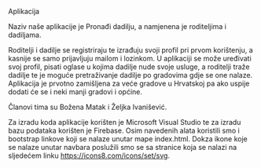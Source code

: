 Aplikacija

Naziv naše aplikacije je Pronađi dadilju, a namjenena je roditeljima i dadiljama.

Roditelji i dadilje se registriraju te izrađuju svoji profil pri prvom korištenju, a kasnije se samo prijavljuju mailom i lozinkom. U aplikaciji se može uređivati svoj profil, pisati oglase u kojima dadilje nude svoje usluge, a roditelji traže dadilje te je moguće pretraživanje dadilje po gradovima gdje se one nalaze. Aplikacija je prvotno zamišljena za veće gradove u Hrvatskoj pa ako uspije dodati će se i neki manji gradovi i općine.

Članovi tima su Božena Matak i Željka Ivanišević.

Za izradu koda aplikacije korišten je Microsoft Visual Studio te za izradu bazu podataka korišten je Firebase. Osim navedenih alata koristili smo i bootstrap linkove koji se nalaze unutar mape index.html. 
Dokza ikone koje se nalaze unutar navbara poslužili smo se sa stranice koja se nalazi na sljedećem linku https://icons8.com/icons/set/svg.

